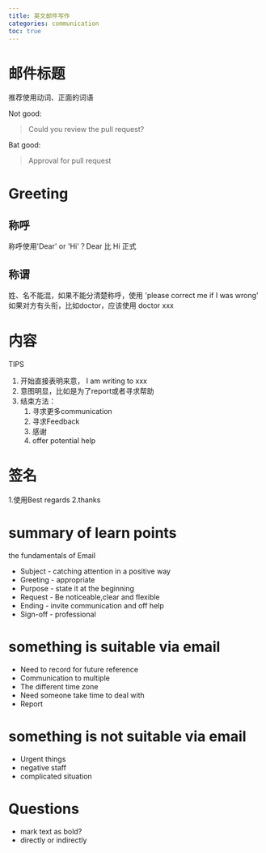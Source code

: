 ```yaml
---
title: 英文邮件写作
categories: communication
toc: true
---
```


# 邮件标题

推荐使用动词、正面的词语

Not good:

> Could you review the pull request?

Bat good:

> Approval for pull request

# Greeting

## 称呼

称呼使用'Dear' or 'Hi'？Dear 比 Hi 正式


## 称谓

姓、名不能混，如果不能分清楚称呼，使用 'please correct me if I was wrong'
如果对方有头衔，比如doctor，应该使用 doctor xxx

# 内容

TIPS

1. 开始直接表明来意， I am writing to xxx
2. 意图明显，比如是为了report或者寻求帮助
3. 结束方法：
    1. 寻求更多communication
    2. 寻求Feedback
    3. 感谢
    4. offer potential help
    
# 签名

1.使用Best regards
2.thanks

# summary of learn points

the fundamentals of Email

- Subject - catching attention in a positive way
- Greeting - appropriate
- Purpose - state it at the beginning 
- Request - Be noticeable,clear and flexible
- Ending - invite communication and off help 
- Sign-off - professional

# something is suitable via email

- Need to record for future reference
- Communication to multiple 
- The different time zone 
- Need someone take time to deal with
- Report

# something is not suitable via email

- Urgent things 
- negative staff
- complicated situation

# Questions 

- mark text as bold?
- directly or indirectly




